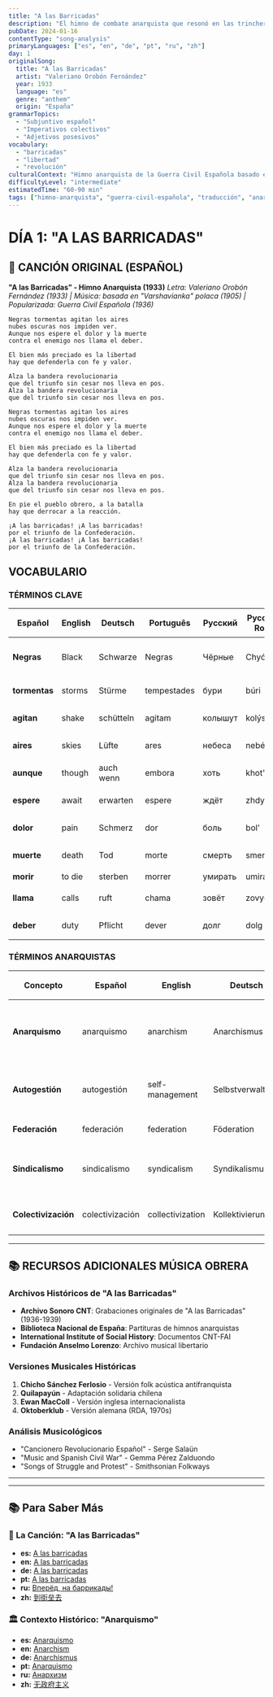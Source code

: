 ```yaml
---
title: "A las Barricadas"
description: "El himno de combate anarquista que resonó en las trincheras de la Guerra Civil Española (1936-1939)"
pubDate: 2024-01-16
contentType: "song-analysis"
primaryLanguages: ["es", "en", "de", "pt", "ru", "zh"]
day: 1
originalSong:
  title: "A las Barricadas"
  artist: "Valeriano Orobón Fernández"
  year: 1933
  language: "es"
  genre: "anthem"
  origin: "España"
grammarTopics: 
  - "Subjuntivo español"
  - "Imperativos colectivos"
  - "Adjetivos posesivos"
vocabulary: 
  - "barricadas"
  - "libertad"
  - "revolución"
culturalContext: "Himno anarquista de la Guerra Civil Española basado en la Varshavianka polaca"
difficultyLevel: "intermediate"
estimatedTime: "60-90 min"
tags: ["himno-anarquista", "guerra-civil-española", "traducción", "anarquismo", "gramática-comparativa"]
---
```


# DÍA 1: "A LAS BARRICADAS" 

## 🎵 CANCIÓN ORIGINAL (ESPAÑOL)

**"A las Barricadas" - Himno Anarquista (1933)**
*Letra: Valeriano Orobón Fernández (1933) | Música: basada en "Varshavianka" polaca (1905) | Popularizada: Guerra Civil Española (1936)*

```
Negras tormentas agitan los aires
nubes oscuras nos impiden ver.
Aunque nos espere el dolor y la muerte
contra el enemigo nos llama el deber.

El bien más preciado es la libertad
hay que defenderla con fe y valor.

Alza la bandera revolucionaria
que del triunfo sin cesar nos lleva en pos.
Alza la bandera revolucionaria
que del triunfo sin cesar nos lleva en pos.

Negras tormentas agitan los aires
nubes oscuras nos impiden ver.
Aunque nos espere el dolor y la muerte
contra el enemigo nos llama el deber.

El bien más preciado es la libertad
hay que defenderla con fe y valor.

Alza la bandera revolucionaria
que del triunfo sin cesar nos lleva en pos.
Alza la bandera revolucionaria
que del triunfo sin cesar nos lleva en pos.

En pie el pueblo obrero, a la batalla
hay que derrocar a la reacción.

¡A las barricadas! ¡A las barricadas!
por el triunfo de la Confederación.
¡A las barricadas! ¡A las barricadas!
por el triunfo de la Confederación. 
```

## VOCABULARIO

### TÉRMINOS CLAVE

| Español | English | Deutsch | Português | Русский | Русский Rom. | 中文 | 中文 Pinyin |
|---|---|---|---|---|---|---|---|
| **Negras** | Black | Schwarze | Negras | Чёрные | Chyórnye | 黑色的 | hēisè de |
| **tormentas** | storms | Stürme | tempestades | бури | búri | 风暴 | fēngbào |
| **agitan** | shake | schütteln | agitam | колышут | kolýshut | 摇撼 | yáohàn |
| **aires** | skies | Lüfte | ares | небеса | nebésa | 天空 | tiānkōng |
| **aunque** | though | auch wenn | embora | хоть | khot' | 虽然 | suīrán |
| **espere** | await | erwarten | espere | ждёт | zhdyot | 等待 | děngdài |
| **dolor** | pain | Schmerz | dor | боль | bol' | 痛苦 | tòngkǔ |
| **muerte** | death | Tod | morte | смерть | smert' | 死亡 | sǐwáng |
| **morir** | to die | sterben | morrer | умирать | umirat' | 死 | sǐ |
| **llama** | calls | ruft | chama | зовёт | zovyót | 召唤 | zhàohuàn |
| **deber** | duty | Pflicht | dever | долг | dolg | 职责 | zhízé |

### TÉRMINOS ANARQUISTAS

| Concepto | Español | English | Deutsch | Português | Русский | 中文 |
|---|---|---|---|---|---|---|
| **Anarquismo** | anarquismo | anarchism | Anarchismus | anarquismo | анархизм | 无政府主义 |
| **Autogestión** | autogestión | self-management | Selbstverwaltung | autogestão | самоуправление | 自治管理 |
| **Federación** | federación | federation | Föderation | federação | федерация | 联邦 |
| **Sindicalismo** | sindicalismo | syndicalism | Syndikalismus | sindicalismo | синдикализм | 工团主义 |
| **Colectivización** | colectivización | collectivization | Kollektivierung | coletivização | коллективизация | 集体化 |

---

## 📚 RECURSOS ADICIONALES MÚSICA OBRERA

### **Archivos Históricos de "A las Barricadas"**
- **Archivo Sonoro CNT**: Grabaciones originales de "A las Barricadas" (1936-1939)
- **Biblioteca Nacional de España**: Partituras de himnos anarquistas
- **International Institute of Social History**: Documentos CNT-FAI
- **Fundación Anselmo Lorenzo**: Archivo musical libertario

### **Versiones Musicales Históricas**
1. **Chicho Sánchez Ferlosio** - Versión folk acústica antifranquista
2. **Quilapayún** - Adaptación solidaria chilena
3. **Ewan MacColl** - Versión inglesa internacionalista
4. **Oktoberklub** - Versión alemana (RDA, 1970s)

### **Análisis Musicológicos**
- "Cancionero Revolucionario Español" - Serge Salaün
- "Music and Spanish Civil War" - Gemma Pérez Zalduondo  
- "Songs of Struggle and Protest" - Smithsonian Folkways

---

---

## 📚 Para Saber Más

### 🎤 La Canción: "A las Barricadas"

*   **es:** [A las barricadas](https://es.wikipedia.org/wiki/A_las_barricadas)
*   **en:** [A las barricadas](https://en.wikipedia.org/wiki/A_las_barricadas)
*   **de:** [A las barricadas](https://de.wikipedia.org/wiki/A_las_barricadas)
*   **pt:** [A las barricadas](https://pt.wikipedia.org/wiki/%C2%A1A_Las_Barricadas!)
*   **ru:** [Вперёд, на баррикады!](https://ru.wikipedia.org/wiki/A_las_barricadas)
*   **zh:** [到街垒去](https://zh.wikipedia.org/wiki/到街垒去)

### 🏛️ Contexto Histórico: "Anarquismo"

*   **es:** [Anarquismo](https://es.wikipedia.org/wiki/Anarquismo)
*   **en:** [Anarchism](https://en.wikipedia.org/wiki/Anarchism)
*   **de:** [Anarchismus](https://de.wikipedia.org/wiki/Anarchismus)
*   **pt:** [Anarquismo](https://pt.wikipedia.org/wiki/Anarquismo)
*   **ru:** [Анархизм](https://ru.wikipedia.org/wiki/Анархизм)
*   **zh:** [无政府主义](https://zh.wikipedia.org/wiki/无政府主义)
